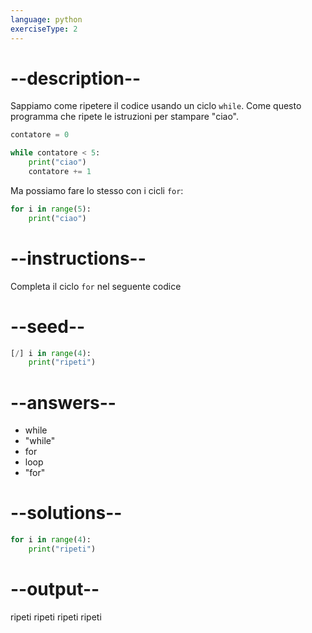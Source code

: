 ```yaml
---
language: python
exerciseType: 2
---
```


# --description--

Sappiamo come ripetere il codice usando un ciclo `while`.
Come questo programma che ripete le istruzioni per stampare "ciao".
```python
contatore = 0

while contatore < 5:
    print("ciao")
    contatore += 1
```
Ma possiamo fare lo stesso con i cicli `for`:
```python
for i in range(5):
    print("ciao")
```

# --instructions--

Completa il ciclo `for` nel seguente codice

# --seed--

```python
[/] i in range(4):
    print("ripeti")
```

# --answers--

- while
- "while"
- for
- loop
- "for"

# --solutions--

```python
for i in range(4):
    print("ripeti")
```

# --output--

ripeti
ripeti
ripeti
ripeti
